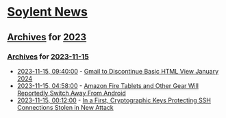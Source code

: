 # [Soylent News](../../../README.md)

## [Archives](../../index.md) for [2023](../index.md)

### [Archives](../../index.md) for [2023-11-15](index.md)

* [2023-11-15, 09:40:00](https://soylentnews.org/article.pl?sid=23/11/14/0221211&from=rss) - [Gmail to Discontinue Basic HTML View January 2024](https://soylentnews.org/article.pl?sid=23/11/14/0221211&from=rss)
* [2023-11-15, 04:58:00](https://soylentnews.org/article.pl?sid=23/11/14/0219211&from=rss) - [Amazon Fire Tablets and Other Gear Will Reportedly Switch Away From Android](https://soylentnews.org/article.pl?sid=23/11/14/0219211&from=rss)
* [2023-11-15, 00:12:00](https://soylentnews.org/article.pl?sid=23/11/14/0216218&from=rss) - [In a First, Cryptographic Keys Protecting SSH Connections Stolen in New Attack](https://soylentnews.org/article.pl?sid=23/11/14/0216218&from=rss)
